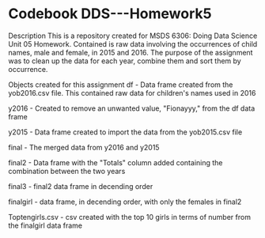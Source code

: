 # Codebook DDS---Homework5

Description
This is a repository created for MSDS 6306: Doing Data Science Unit 05 Homework. Contained is raw data involving the occurrences of child names, male and female, in 2015 and 2016. The purpose of the assignment was to clean up the data for each year, combine them and sort them by occurrence. 

Objects created for this assignment
df - Data frame created from the yob2016.csv file. This contained raw data for children's names used in 2016

y2016 - Created to remove an unwanted value, "Fionayyy," from the df data frame

y2015 - Data frame created to import the data from the yob2015.csv file

final - The merged data from y2016 and y2015

final2 - Data frame with the "Totals" column added containing the combination between the two years

final3 - final2 data frame in decending order

finalgirl - data frame, in decending order, with only the females in final2

Toptengirls.csv - csv created with the top 10 girls in terms of number from the finalgirl data frame


